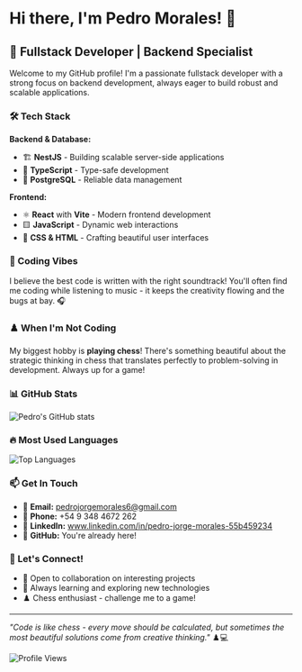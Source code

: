 # Hi there, I'm Pedro Morales! 👋

## 🚀 Fullstack Developer | Backend Specialist

Welcome to my GitHub profile! I'm a passionate fullstack developer with a strong focus on backend development, always eager to build robust and scalable applications.

### 🛠️ Tech Stack

**Backend & Database:**
- 🏗️ **NestJS** - Building scalable server-side applications
- 📘 **TypeScript** - Type-safe development
- 🐘 **PostgreSQL** - Reliable data management

**Frontend:**
- ⚛️ **React** with **Vite** - Modern frontend development
- 🟨 **JavaScript** - Dynamic web interactions
- 🎨 **CSS & HTML** - Crafting beautiful user interfaces

### 🎵 Coding Vibes
I believe the best code is written with the right soundtrack! You'll often find me coding while listening to music - it keeps the creativity flowing and the bugs at bay. 🎧

### ♟️ When I'm Not Coding
My biggest hobby is **playing chess**! There's something beautiful about the strategic thinking in chess that translates perfectly to problem-solving in development. Always up for a game! 

### 📊 GitHub Stats

![Pedro's GitHub stats](https://github-readme-stats.vercel.app/api?username=MPedroJ&show_icons=true&theme=dark)

### 🔥 Most Used Languages

![Top Languages](https://github-readme-stats.vercel.app/api/top-langs/?username=MPedroJ&layout=compact&theme=dark)

### 📫 Get In Touch

- 📧 **Email:** pedrojorgemorales6@gmail.com
- 📱 **Phone:** +54 9 348 4672 262
- 💼 **LinkedIn:** www.linkedin.com/in/pedro-jorge-morales-55b459234
- 🐙 **GitHub:** You're already here!

### 🤝 Let's Connect!

- 💼 Open to collaboration on interesting projects
- 🎯 Always learning and exploring new technologies
- ♟️ Chess enthusiast - challenge me to a game!

---

*"Code is like chess - every move should be calculated, but sometimes the most beautiful solutions come from creative thinking."* ♟️💻

![Profile Views](https://komarev.com/ghpvc/?username=MPedroJ&color=blue)
